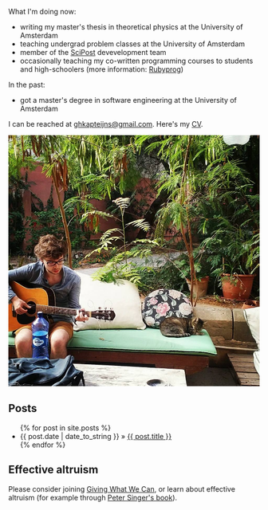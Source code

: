 What I'm doing now:

- writing my master's thesis in theoretical physics at the University of Amsterdam
- teaching undergrad problem classes at the University of Amsterdam
- member of the [SciPost](https://scipost.org) devevelopment team
- occasionally teaching my co-written programming courses to students and high-schoolers (more information: [Rubyprog](http://rubyprog.nl/))

In the past:

- got a master's degree in software engineering at the University of Amsterdam

I can be reached at [ghkapteijns@gmail.com](mailto:ghkapteijns@gmail.com). Here's my [CV](/KapteijnsGeert_CV.pdf).

![Geert Kapteijns](/geert_malta.jpg)

## Posts
<ul id="blog-posts" class="posts">
{% for post in site.posts %}
  <li><span>{{ post.date | date_to_string }} &raquo;</span>
  <a href="{{ post.url }}">{{ post.title }}</a></li>
{% endfor %}
</ul>

## Effective altruism

Please consider joining [Giving What We Can](https://www.givingwhatwecan.org/), or learn about effective altruism (for example through [Peter Singer's book](http://www.mostgoodyoucando.com/)).
